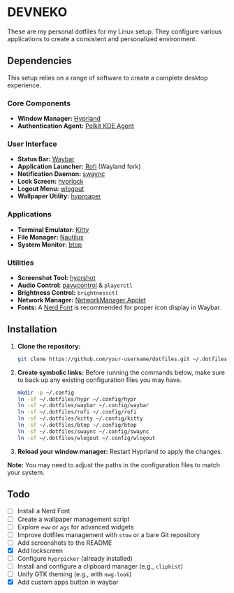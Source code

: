 # DEVNEKO

These are my personal dotfiles for my Linux setup. They configure various applications to create a consistent and personalized environment.

## Dependencies

This setup relies on a range of software to create a complete desktop experience.

### Core Components
*   **Window Manager:** [Hyprland](https://hyprland.org/)
*   **Authentication Agent:** [Polkit KDE Agent](https://archlinux.org/packages/extra/x86_64/polkit-kde-agent/)

### User Interface
*   **Status Bar:** [Waybar](https://github.com/Alexays/Waybar)
*   **Application Launcher:** [Rofi](https://github.com/davatorium/rofi) (Wayland fork)
*   **Notification Daemon:** [swaync](https://github.com/ErikReider/swaync)
*   **Lock Screen:** [hyprlock](https://wiki.hyprland.org/Ecosystem/hyprlock/)
*   **Logout Menu:** [wlogout](https://github.com/ArtsyMacaw/wlogout)
*   **Wallpaper Utility:** [hyprpaper](https://wiki.hyprland.org/Ecosystem/hyprpaper/)

### Applications
*   **Terminal Emulator:** [Kitty](https://sw.kovidgoyal.net/kitty/)
*   **File Manager:** [Nautilus](https://wiki.gnome.org/Apps/Files)
*   **System Monitor:** [btop](https://github.com/aristocratos/btop)

### Utilities
*   **Screenshot Tool:** [hyprshot](https://github.com/Gustash/hyprshot)
*   **Audio Control:** [pavucontrol](https://freedesktop.org/software/pulseaudio/pavucontrol/) & `playerctl`
*   **Brightness Control:** `brightnessctl`
*   **Network Manager:** [NetworkManager Applet](https://wiki.gnome.org/Projects/NetworkManager)
*   **Fonts:** A [Nerd Font](https://www.nerdfonts.com/) is recommended for proper icon display in Waybar.

## Installation

1.  **Clone the repository:**
    ```bash
    git clone https://github.com/your-username/dotfiles.git ~/.dotfiles
    ```
2.  **Create symbolic links:**
    Before running the commands below, make sure to back up any existing configuration files you may have.
    ```bash
    mkdir -p ~/.config
    ln -sf ~/.dotfiles/hypr ~/.config/hypr
    ln -sf ~/.dotfiles/waybar ~/.config/waybar
    ln -sf ~/.dotfiles/rofi ~/.config/rofi
    ln -sf ~/.dotfiles/kitty ~/.config/kitty
    ln -sf ~/.dotfiles/btop ~/.config/btop
    ln -sf ~/.dotfiles/swaync ~/.config/swaync
    ln -sf ~/.dotfiles/wlogout ~/.config/wlogout
    ```
3.  **Reload your window manager:**
    Restart Hyprland to apply the changes.

**Note:** You may need to adjust the paths in the configuration files to match your system.

## Todo

- [ ] Install a Nerd Font
- [ ] Create a wallpaper management script
- [ ] Explore `eww` or `ags` for advanced widgets
- [ ] Improve dotfiles management with `stow` or a bare Git repository
- [ ] Add screenshots to the README
- [x] Add lockscreen
- [ ] Configure `hyprpicker` (already installed)
- [ ] Install and configure a clipboard manager (e.g., `cliphist`)
- [ ] Unify GTK theming (e.g., with `nwg-look`)
- [x] Add custom apps button in waybar
